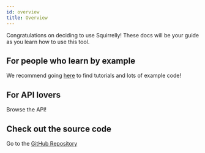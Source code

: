 ```yaml
---
id: overview
title: Overview
---
```


Congratulations on deciding to use Squirrelly! These docs will be your guide as you learn how to use this tool.

## For people who learn by example

We recommend going [here](first-template) to find tutorials and lots of example code!

## For API lovers

Browse the API!

## Check out the source code

Go to the [GitHub Repository](https://github.com/squirrellyjs/squirrelly)
